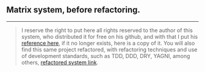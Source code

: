 ## Matrix system, before refactoring.

---
> I reserve the right to put here all rights reserved to the author of this system, who distributed it for free on his github, and with that I put his [reference here](https://github.com/eversonturossi/delphi-exemplo-sistema), if it no longer exists, here is a copy of it.
You will also find this same project refactored, with refactoring techniques and use of development standards, such as TDD, DDD, DRY, YAGNI, among others, [refactored system link](https://github.com/alepmedeiros/refactoring-senior-training).
